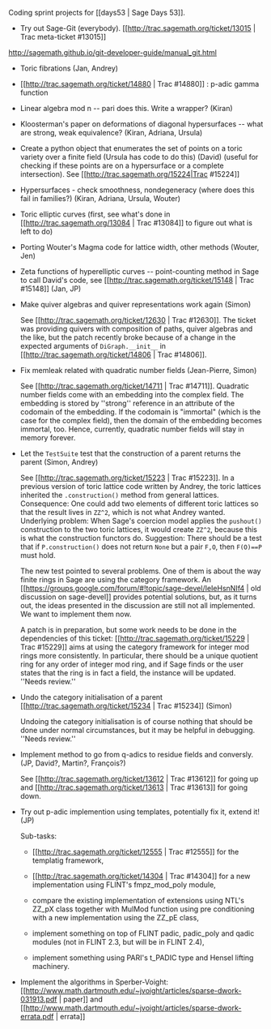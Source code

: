Coding sprint projects for [[days53 | Sage Days 53]].


 * Try out Sage-Git (everybody). [[http://trac.sagemath.org/ticket/13015 | Trac meta-ticket #13015]]

http://sagemath.github.io/git-developer-guide/manual_git.html

 * Toric fibrations (Jan, Andrey)

 * [[http://trac.sagemath.org/ticket/14880 | Trac #14880]] : p-adic gamma function 

 * Linear algebra mod n -- pari does this. Write a wrapper? (Kiran)
  
 * Kloosterman's paper on deformations of diagonal hypersurfaces -- what are strong, weak equivalence? (Kiran, Adriana, Ursula)
  
 * Create a python object that enumerates the set of points on a toric variety over a finite field (Ursula has code to do this) (David) (useful for checking if these points are on a hypersurface or a complete intersection). See [[http://trac.sagemath.org/15224|Trac #15224]] 

 * Hypersurfaces - check smoothness, nondegeneracy (where does this fail in families?) (Kiran, Adriana, Ursula, Wouter)

 * Toric elliptic curves (first, see what's done in [[http://trac.sagemath.org/13084 | Trac #13084]] to figure out what is left to do)

 * Porting Wouter's Magma code for lattice width, other methods (Wouter, Jen)

 * Zeta functions of hyperelliptic curves -- point-counting method in Sage to call David's code, see [[http://trac.sagemath.org/ticket/15148 | Trac #15148]] (Jan, JP)

 * Make quiver algebras and quiver representations work again (Simon)

   See [[http://trac.sagemath.org/ticket/12630 | Trac #12630]]. The ticket was providing quivers with composition of paths, quiver algebras and the like, but the patch recently broke because of a change in the expected arguments of `DiGraph.__init__` in [[http://trac.sagemath.org/ticket/14806 | Trac #14806]].

 * Fix memleak related with quadratic number fields (Jean-Pierre, Simon)

   See [[http://trac.sagemath.org/ticket/14711 | Trac #14711]]. Quadratic number fields come with an embedding into the complex field. The embedding is stored by ''strong'' reference in an attribute of the codomain of the embedding. If the codomain is "immortal" (which is the case for the complex field), then the domain of the embedding becomes immortal, too. Hence, currently, quadratic number fields will stay in memory forever.

 * Let the `TestSuite` test that the construction of a parent returns the parent (Simon, Andrey)

   See [[http://trac.sagemath.org/ticket/15223 | Trac #15223]]. In a previous version of toric lattice code written by Andrey, the toric lattices inherited the `.construction()` method from general lattices. Consequence: One could add two elements of different toric lattices so that the result lives in `ZZ^2`, which is not what Andrey wanted. Underlying problem: When Sage's coercion model applies the `pushout()` construction to the two toric lattices, it would create `ZZ^2`, because this is what the construction functors do. Suggestion: There should be a test that if `P.construction()` does not return `None` but a pair `F,O`, then `F(O)==P` must hold.

   The new test pointed to several problems. One of them is about the way finite rings in Sage are using the category framework. An [[https://groups.google.com/forum/#!topic/sage-devel/IeIeHsnNIf4 | old discussion on sage-devel]] provides potential solutions, but, as it turns out, the ideas presented in the discussion are still not all implemented. We want to implement them now.

   A patch is in preparation, but some work needs to be done in the dependencies of this ticket: [[http://trac.sagemath.org/ticket/15229 | Trac #15229]] aims at using the category framework for integer mod rings more consistently. In particular, there should be a unique quotient ring for any order of integer mod ring, and if Sage finds or the user states that the ring is in fact a field, the instance will be updated. ''Needs review.''

 * Undo the category initialisation of a parent [[http://trac.sagemath.org/ticket/15234 | Trac #15234]] (Simon)

   Undoing the category initialisation is of course nothing that should be done under normal circumstances, but it may be helpful in debugging. ''Needs review.''

 * Implement method to go from q-adics to residue fields and conversly. (JP, David?, Martin?, François?)

   See [[http://trac.sagemath.org/ticket/13612 | Trac #13612]] for going up and [[http://trac.sagemath.org/ticket/13613 | Trac #13613]] for going down.

 * Try out p-adic implemention using templates, potentially fix it, extend it! (JP)

   Sub-tasks:
   * [[http://trac.sagemath.org/ticket/12555 | Trac #12555]] for the templatig framework,

   * [[http://trac.sagemath.org/ticket/14304 | Trac #14304]] for a new implementation using FLINT's fmpz_mod_poly module,

   * compare the existing implementation of extensions using NTL's ZZ_pX class together with MulMod function using pre conditioning with a new implementation using the ZZ_pE class,

   * implement something on top of FLINT padic, padic_poly and qadic modules (not in FLINT 2.3, but will be in FLINT 2.4),

   * implement something using PARI's t_PADIC type and Hensel lifting machinery.

 * Implement the algorithms in Sperber-Voight: [[http://www.math.dartmouth.edu/~jvoight/articles/sparse-dwork-031913.pdf | paper]] and [[http://www.math.dartmouth.edu/~jvoight/articles/sparse-dwork-errata.pdf | errata]]
